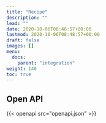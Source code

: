 ```yaml
---
title: "Recipe"
description: ""
lead: ""
date: 2020-10-06T08:48:57+00:00
lastmod: 2020-10-06T08:48:57+00:00
draft: false
images: []
menu:
  docs:
    parent: "integration"
weight: 140
toc: true
---
```


## Open API

{{< openapi src="openapi.json" >}}